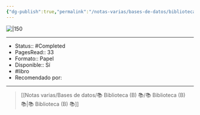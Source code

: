 ```yaml
---
{"dg-publish":true,"permalink":"/notas-varias/bases-de-datos/biblioteca-b/b-elmer-y-el-canguro-saltimbanqui-elmer-album-ilustrado/"}
---
```



![|150](http://books.google.com/books/content?id=rQ0yAAAAQBAJ&printsec=frontcover&img=1&zoom=1&edge=curl&source=gbs_api)

---

- Status::  #Completed 
- PagesRead:: 33
- Formato:: Papel 
- Disponible:: Sí 
- #libro
- Recomendado por: 

---

> [[Notas varias/Bases de datos/📚 Biblioteca (B) 📚/📚 Biblioteca (B) 📚\|📚 Biblioteca (B) 📚]]